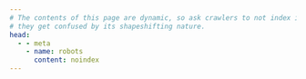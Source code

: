 ```yaml
---
# The contents of this page are dynamic, so ask crawlers to not index it lest
# they get confused by its shapeshifting nature.
head:
  - - meta
    - name: robots
      content: noindex
---
```


<script setup>
import { useData, useRouter } from "vitepress";
import { onMounted } from "vue";

const { theme } = useData();
const router = useRouter();

const randomElement = (xs) => xs[Math.floor(Math.random() * xs.length)];

onMounted(() => router.go(randomElement(theme.value.sidebar).link))
</script>
